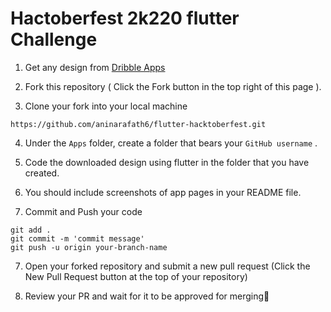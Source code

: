# Hactoberfest 2k220 flutter Challenge

1. Get any design from [Dribble Apps](https://dribbble.com/search/shots/popular/mobile?q=apps) 

2. Fork this repository ( Click the Fork button in the top right of this page ).

3. Clone your fork into your local machine 

```
https://github.com/aninarafath6/flutter-hacktoberfest.git
```

4. Under the ```Apps``` folder, create a folder that bears your ```GitHub username``` .

5. Code the downloaded design using flutter in the folder that you have created.

6. You should include screenshots of app pages in your README file.

7. Commit and Push your code

```
git add .
git commit -m 'commit message'
git push -u origin your-branch-name
```
7. Open your forked repository and submit a new pull request (Click the New Pull Request button at the top of your repository)

8. Review your PR and wait for it to be approved for merging🎉
